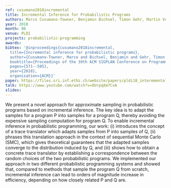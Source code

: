 ```yaml
---
ref: cusumano2018incremental
title: Incremental Inference for Probabilistic Programs
authors: Marco Cusumano-Towner, Benjamin Bichsel, Timon Gehr, Martin Vechev, Vikash K. Mansinghka
year: 2018
month: 06
venue: PLDI
projects: probabilistic-programming
awards:
bibtex: '@inproceedings{cusumano2018incremental,
  title={Incremental inference for probabilistic programs},
  author={Cusumano-Towner, Marco and Bichsel, Benjamin and Gehr, Timon and Vechev, Martin and Mansinghka, Vikash K},
  booktitle={Proceedings of the 39th ACM SIGPLAN Conference on Programming Language Design and Implementation},
  pages={571--585},
  year={2018},
  organization={ACM}}'
paper: https://files.sri.inf.ethz.ch/website/papers/pldi18_interemental_inference_for_probabilistic_programs.pdf
talk: https://www.youtube.com/watch?v=OUrpqXm7CxA
slides: 
---
```


We present a novel approach for approximate sampling in probabilistic programs based on incremental inference. The key idea is to adapt the samples for a program P into samples for a program Q, thereby avoiding the expensive sampling computation for program Q. To enable incremental inference in probabilistic programming, our work: (i) introduces the concept of a trace translator which adapts samples from P into samples of Q, (ii) phrases this translation approach in the context of sequential Monte Carlo (SMC), which gives theoretical guarantees that the adapted samples converge to the distribution induced by Q, and (iii) shows how to obtain a concrete trace translator by establishing a correspondence between the random choices of the two probabilistic programs. We implemented our approach in two different probabilistic programming systems and showed that, compared to methods that sample the program Q from scratch, incremental inference can lead to orders of magnitude increase in efficiency, depending on how closely related P and Q are.

